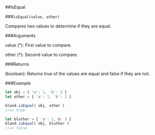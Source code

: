 ##IsEqual

###`isEqual(value, other)`

Compares two values to determine if they are equal.

###Arguments

value (\*): First value to compare.

other (\*): Second value to compare.

###Returns

(boolean): Returns true of the values are equal and false if they are not.

###Example

```javascript
let obj = { 'a': 1, 'b': 2 }
let other = { 'a': 1, 'b': 2 }

bland.isEqual( obj, other )
//=> true

let bluther = { 'a': 1, b: 3 }
bland.isEqual( obj, bluther )
//=> false
```
